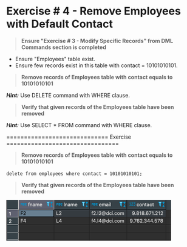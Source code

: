 # Exercise # 4 - Remove Employees with Default Contact

> **Ensure "Exercise # 3 - Modify Specific Records" from DML Commands section is completed**

- Ensure "Employees" table exist.
- Ensure few records exist in this table with contact = 10101010101.

> **Remove records of Employees table with contact equals to 10101010101**

***Hint:*** Use DELETE command with WHERE clause.

> **Verify that given records of the Employees table have been removed**

***Hint:*** Use SELECT * FROM command with WHERE clause.

============================= Exercise ================================

> **Remove records of Employees table with contact equals to 10101010101**

`delete from employees where contact = 10101010101;`

> **Verify that given records of the Employees table have been removed**

![Screenshot](RemoveEmployees.png)


